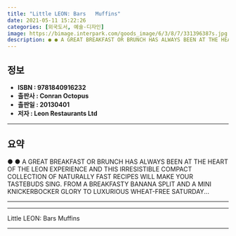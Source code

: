 ```yaml
---
title: "Little LEON: Bars   Muffins"
date: 2021-05-11 15:22:26
categories: [외국도서, 예술-디자인]
image: https://bimage.interpark.com/goods_image/6/3/8/7/331396387s.jpg
description: ● ● A GREAT BREAKFAST OR BRUNCH HAS ALWAYS BEEN AT THE HEART OF THE LEON EXPERIENCE AND THIS IRRESISTIBLE COMPACT COLLECTION OF NATURALLY FAST RECIPES WILL MA
---
```


## **정보**

- **ISBN : 9781840916232**
- **출판사 : Conran Octopus**
- **출판일 : 20130401**
- **저자 : Leon Restaurants Ltd**

------



## **요약**

●  ●  A GREAT BREAKFAST OR BRUNCH HAS ALWAYS BEEN AT THE HEART OF THE LEON EXPERIENCE AND THIS IRRESISTIBLE COMPACT COLLECTION OF NATURALLY FAST RECIPES WILL MAKE YOUR TASTEBUDS SING. FROM A BREAKFASTY BANANA SPLIT AND A MINI KNICKERBOCKER GLORY TO LUXURIOUS WHEAT-FREE SATURDAY... 

------



------


Little LEON: Bars   Muffins 

------


